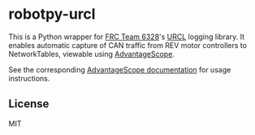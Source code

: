 # robotpy-urcl

This is a Python wrapper for [FRC Team 6328][]'s [URCL][] logging library.
It enables automatic capture of CAN traffic from REV motor controllers to NetworkTables,
viewable using [AdvantageScope][].

See the corresponding [AdvantageScope documentation][] for usage instructions.

[FRC Team 6328]: https://github.com/Mechanical-Advantage
[URCL]: https://github.com/Mechanical-Advantage/URCL
[AdvantageScope]: https://github.com/Mechanical-Advantage/AdvantageScope
[AdvantageScope documentation]: https://github.com/Mechanical-Advantage/AdvantageScope/blob/main/docs/REV-LOGGING.md

## License

MIT
